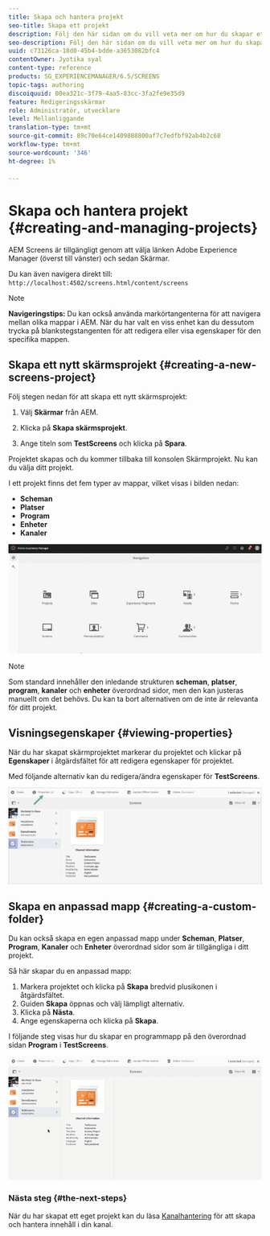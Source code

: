 ```yaml
---
title: Skapa och hantera projekt
seo-title: Skapa ett projekt
description: Följ den här sidan om du vill veta mer om hur du skapar ett nytt skärmsprojekt.
seo-description: Följ den här sidan om du vill veta mer om hur du skapar ett nytt skärmsprojekt.
uuid: c73126ca-18d0-45b4-bdde-a3653082bfc4
contentOwner: Jyotika syal
content-type: reference
products: SG_EXPERIENCEMANAGER/6.5/SCREENS
topic-tags: authoring
discoiquuid: 00ea321c-3f79-4aa5-83cc-3fa2fe9e35d9
feature: Redigeringsskärmar
role: Administratör, utvecklare
level: Mellanliggande
translation-type: tm+mt
source-git-commit: 89c70e64ce1409888800af7c7edfbf92ab4b2c68
workflow-type: tm+mt
source-wordcount: '346'
ht-degree: 1%

---
```



# Skapa och hantera projekt {#creating-and-managing-projects}

AEM Screens är tillgängligt genom att välja länken Adobe Experience Manager (överst till vänster) och sedan Skärmar.

Du kan även navigera direkt till: `http://localhost:4502/screens.html/content/screens`


>[!NOTE]
>**Navigeringstips:**
>Du kan också använda markörtangenterna för att navigera mellan olika mappar i AEM. När du har valt en viss enhet kan du dessutom trycka på blankstegstangenten för att redigera eller visa egenskaper för den specifika mappen.

## Skapa ett nytt skärmsprojekt {#creating-a-new-screens-project}

Följ stegen nedan för att skapa ett nytt skärmsprojekt:

1. Välj **Skärmar** från AEM.

1. Klicka på **Skapa skärmsprojekt**.

1. Ange titeln som **TestScreens** och klicka på **Spara**.

Projektet skapas och du kommer tillbaka till konsolen Skärmprojekt. Nu kan du välja ditt projekt.

I ett projekt finns det fem typer av mappar, vilket visas i bilden nedan:

* **Scheman**
* **Platser**
* **Program**
* **Enheter**
* **Kanaler**

![player1](assets/create-project.gif)

>[!NOTE]
>
>Som standard innehåller den inledande strukturen **scheman**, **platser**, **program**, **kanaler** och **enheter** överordnad sidor, men den kan justeras manuellt om det behövs. Du kan ta bort alternativen om de inte är relevanta för ditt projekt.


## Visningsegenskaper {#viewing-properties}

När du har skapat skärmprojektet markerar du projektet och klickar på **Egenskaper** i åtgärdsfältet för att redigera egenskaper för projektet.

Med följande alternativ kan du redigera/ändra egenskaper för **TestScreens**.

![bild](assets/create-project2.png)


## Skapa en anpassad mapp {#creating-a-custom-folder}

Du kan också skapa en egen anpassad mapp under **Scheman**, **Platser**, **Program**, **Kanaler** och **Enheter** överordnad sidor som är tillgängliga i ditt projekt.

Så här skapar du en anpassad mapp:

1. Markera projektet och klicka på **Skapa** bredvid plusikonen i åtgärdsfältet.
1. Guiden **Skapa** öppnas och välj lämpligt alternativ.
1. Klicka på **Nästa**.
1. Ange egenskaperna och klicka på **Skapa**.

I följande steg visas hur du skapar en programmapp på den överordnad sidan **Program** i **TestScreens**.

![player2-1](assets/create-project3.gif)

### Nästa steg {#the-next-steps}

När du har skapat ett eget projekt kan du läsa [Kanalhantering](managing-channels.md) för att skapa och hantera innehåll i din kanal.

